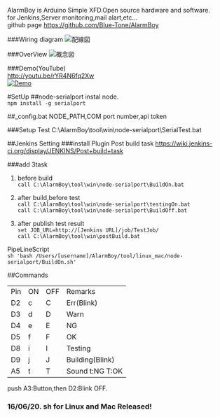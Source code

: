 AlarmBoy is Arduino Simple XFD.Open source hardware and software.  
for Jenkins,Server monitoring,mail alart,etc...  
github page https://github.com/Blue-Tone/AlarmBoy  

###Wiring diagram
![配線図](https://raw.github.com/wiki/Blue-Tone/AlarmBoy/images/AlarmBoy_Fritzing.jpg)

###OverView
![概念図](https://raw.github.com/wiki/Blue-Tone/AlarmBoy/images/Overview.jpg)

###Demo(YouTube)  
http://youtu.be/rYR4N6fq2Xw  
[![Demo](http://img.youtube.com/vi/rYR4N6fq2Xw/0.jpg)](https://www.youtube.com/watch?v=rYR4N6fq2Xw)

#SetUp
##node-serialport
instal node.  
`npm install -g serialport`

##_config.bat
NODE_PATH,COM port number,api token

###Setup Test
C:\AlarmBoy\tool\win\node-serialport\SerialTest.bat

##Jenkins Setting
###install Plugin
Post build task 
https://wiki.jenkins-ci.org/display/JENKINS/Post+build+task

###add 3task
1. before build  
`call C:\AlarmBoy\tool\win\node-serialport\BuildOn.bat`

2. after build,before test  
`call C:\AlarmBoy\tool\win\node-serialport\testingOn.bat`  
`call C:\AlarmBoy\tool\win\node-serialport\BuildOff.bat`

3. after publish test result  
`set JOB_URL=http://[Jenkins URL]/job/TestJob/`  
`call C:\AlarmBoy\tool\win\postBuild.bat`

PipeLineScript  
`sh 'bash /Users/[username]/AlarmBoy/tool/linux_mac/node-serialport/BuildOn.sh'`

##Commands

<table>
    <tr>
        <td>Pin</td>
        <td>ON</td>
        <td>OFF</td>
        <td>Remarks</td>
    </tr>
    <tr>
        <td>D2</td>
        <td>c</td>
        <td>C</td>
        <td>Err(Blink)</td>
    </tr>
    <tr>
        <td>D3</td>
        <td>d</td>
        <td>D</td>
        <td>Warn</td>
    </tr>
    <tr>
        <td>D4</td>
        <td>e</td>
        <td>E</td>
        <td>NG</td>
    </tr>
    <tr>
        <td>D5</td>
        <td>f</td>
        <td>F</td>
        <td>OK</td>
    </tr>
    <tr>
        <td>D8</td>
        <td>i</td>
        <td>I</td>
        <td>Testing</td>
    </tr>
    <tr>
        <td>D9</td>
        <td>j</td>
        <td>J</td>
        <td>Building(Blink)</td>
    </tr>
    <tr>
        <td>A5</td>
        <td>t</td>
        <td>T</td>
        <td>Sound t:NG T:OK</td>
    </tr>
</table>

push A3:Button,then D2:Blink OFF.


### 16/06/20. sh for Linux and Mac Released!
